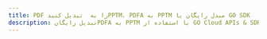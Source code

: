 ---title: PDF را به  تبدیل کنیدPPTM، PDFA به PPTM مبدل رایگان یا GO SDKdescription: تبدیل رایگانPDFA به PPTM با استفاده از GO Cloud APIs & SDK همچنین اسناد PDF را در Cloud ایجاد، ویرایش و رندر کنید.---
